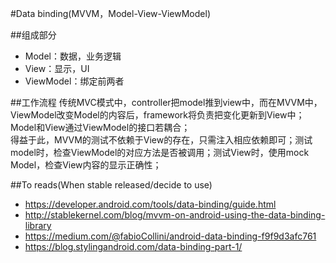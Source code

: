 #Data binding(MVVM，Model-View-ViewModel)

##组成部分
+  Model：数据，业务逻辑
+  View：显示，UI
+  ViewModel：绑定前两者  

##工作流程
传统MVC模式中，controller把model推到view中，而在MVVM中，ViewModel改变Model的内容后，framework将负责把变化更新到View中；Model和View通过ViewModel的接口若耦合；  
得益于此，MVVM的测试不依赖于View的存在，只需注入相应依赖即可；测试model时，检查ViewModel的对应方法是否被调用；测试View时，使用mock Model，检查View内容的显示正确性；

##To reads(When stable released/decide to use)
+  https://developer.android.com/tools/data-binding/guide.html
+  http://stablekernel.com/blog/mvvm-on-android-using-the-data-binding-library
+  https://medium.com/@fabioCollini/android-data-binding-f9f9d3afc761
+  https://blog.stylingandroid.com/data-binding-part-1/